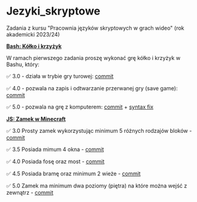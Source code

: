 # Jezyki_skryptowe
Zadania z kursu "Pracownia języków skryptowych w grach wideo" (rok akademicki 2023/24)

[**Bash: Kółko i krzyżyk**](1_kolko_krzyzyk/)

W ramach pierwszego zadania proszę wykonać grę kółko i krzyżyk w Bashu, który:

✅ 3.0 - działa w trybie gry turowej: [commit](https://github.com/apetor56/jezyki_skryptowe/commit/0ec2a693c2092767cde921dd58f61ec78de0c161)

✅ 4.0 - pozwala na zapis i odtwarzanie przerwanej gry (save game): [commit](https://github.com/apetor56/jezyki_skryptowe/commit/4a2f7f6cc80bd38b3fc0661c05d0de435d09af91)

✅ 5.0 - pozwala na grę z komputerem: [commit](https://github.com/apetor56/jezyki_skryptowe/commit/e44ccd7662060779088038e6db9ba7e336e84c96) + [syntax fix](https://github.com/apetor56/jezyki_skryptowe/commit/c14272280e1e2135d8ddbe92308379c590e9e48a)

[**JS: Zamek w Minecraft**](3_minecraft/)

✅ 3.0 Prosty zamek wykorzystując minimum 5 różnych rodzajów bloków - [commit](https://github.com/apetor56/jezyki_skryptowe/commit/4b4ddf54127e2ec51e12e1762b807e190ba9de63)

✅ 3.5 Posiada mimum 4 okna - [commit](https://github.com/apetor56/jezyki_skryptowe/commit/ccc2e8859b84e90439cfd0653c76a3d14a555cd6)

✅ 4.0 Posiada fosę oraz most - [commit](https://github.com/apetor56/jezyki_skryptowe/commit/3f87ee09cd79bb3c67adf4f15b9e5a2df1c780cc)

✅ 4.5 Posiada bramę oraz minimum 2 wieże - [commit](https://github.com/apetor56/jezyki_skryptowe/commit/52612f1a4200454bba13123a026b1a50f1e8890f)

✅ 5.0 Zamek ma minimum dwa poziomy (piętra) na które można wejść z zewnątrz - [commit](https://github.com/apetor56/jezyki_skryptowe/commit/4a1fc3873c62e90d1dfd233ab2e7e431d090b097)
